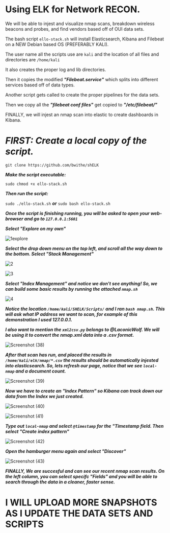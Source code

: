 # Using ELK for Network RECON.
We will be able to injest and visualize nmap scans, breakdown wireless beacons and probes, and find vendors based off of OUI data sets.

The bash script ```ello-stack.sh``` will install Elasticsearch, Kibana and Filebeat on a NEW Debian based OS (PREFERABLY KALI). 

The user name all the scripts use are ```kali``` and the location of all files and directories are ```/home/kali```

It also creates the proper log and lib directories.

Then it copies the modified **_"Filebeat.service"_** which splits into different services based off of data types.

Another script gets called to create the proper pipelines for the data sets.

Then we copy all the **_"filebeat conf files"_** get copied to **_"/etc/filebeat/"_**

FINALLY, we will injest an nmap scan into elastic to create dashboards in Kibana.

# **_FIRST: Create a local copy of the script._**

```git clone https://github.com/bwithe/shELK```

**_Make the script executable:_**

```sudo chmod +x ello-stack.sh```

**_Then run the script:_**

```sudo ./ello-stack.sh``` **_or_** ```sudo bash ello-stack.sh```

**_Once the script is finishing running, you will be asked to open your web-browser and go to ```127.0.0.1:5601```_**

**_Select "Explore on my own"_**

![1explore](https://github.com/BwithE/shELK/assets/144924113/415cc467-138f-4b79-b4f6-c853296ef53d)

**_Select the drop down menu on the top left, and scroll all the way down to the bottom. Select "Stack Management"_**

![2](https://github.com/BwithE/shELK/assets/144924113/e8aadcbd-c934-4527-9830-2914c4aa76de)

![3](https://github.com/BwithE/shELK/assets/144924113/04807833-3d34-4411-a13d-6cbdeb2b001c)

**_Select "Index Management" and notice we don't see anything! So, we can build some basic results by running the attached ```nmap.sh```_**

![4](https://github.com/BwithE/shELK/assets/144924113/161b31c9-d803-4c67-8801-5871849b308b)

**_Notice the location ```/home/kali/SHELK/Scripts/``` and I ran ```bash nmap.sh```. This will ask what IP address we want to scan, for example of this demonstration I used 127.0.0.1._**

**_I also want to mention the ```xml2csv.py``` belongs to @LaconicWolf. We will be using it to convert the nmap.xml data into a .csv format._**

![Screenshot (38)](https://github.com/BwithE/shELK/assets/144924113/c287bf1b-4ce8-4573-bec6-54531afbb046)

**_After that scan has run, and placed the results in ```/home/kali/elk/nmap/*.csv``` the results should be automatically injested into elasticsearch. So, lets refresh our page, notice that we see ```local-nmap``` and a document count._**

![Screenshot (39)](https://github.com/BwithE/shELK/assets/144924113/29fedd77-381c-4f27-8ef7-47faab9656e5)

**_Now we have to create an "Index Pattern" so Kibana can track down our data from the Index we just created._**

![Screenshot (40)](https://github.com/BwithE/shELK/assets/144924113/d376274b-6837-4743-895c-6404d2cd0608)

![Screenshot (41)](https://github.com/BwithE/shELK/assets/144924113/d91e7329-6926-40e0-ad5f-4859064d7d41)

**_Type out ```local-nmap``` and select ```@timestamp``` for the "Timestamp field. Then select "Create index pattern"_**

![Screenshot (42)](https://github.com/BwithE/shELK/assets/144924113/533861ad-c975-46bc-99b9-28e97a27e732)

**_Open the hamburger menu again and select "Discover"_**

![Screenshot (43)](https://github.com/BwithE/shELK/assets/144924113/8733ceff-09ba-4cec-babc-e41f0e52f0cd)

**_FINALLY, We are succesful and can see our recent nmap scan results. On the left column, you can select specifc "Fields" and you will be able to search through the data in a cleaner, faster sense._**

# I WILL UPLOAD MORE SNAPSHOTS AS I UPDATE THE DATA SETS AND SCRIPTS #
